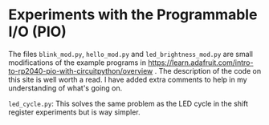 #  Experiments with the Programmable I/O  (PIO)

The files `blink_mod.py`, `hello_mod.py` and `led_brightness_mod.py` are small modifications of the example programs in https://learn.adafruit.com/intro-to-rp2040-pio-with-circuitpython/overview . The description of the code on this site is well worth a read.
I have added extra comments to help in my understanding of what's going on.

`led_cycle.py`: This solves the same problem as the LED cycle in the shift register experiments but is way simpler.
